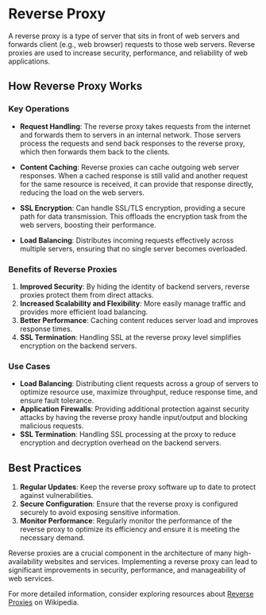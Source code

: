 # Reverse Proxy

A reverse proxy is a type of server that sits in front of web servers and forwards client (e.g., web browser) requests to those web servers. Reverse proxies are used to increase security, performance, and reliability of web applications.

## How Reverse Proxy Works

### Key Operations
- **Request Handling**: The reverse proxy takes requests from the internet and forwards them to servers in an internal network. Those servers process the requests and send back responses to the reverse proxy, which then forwards them back to the clients.

- **Content Caching**: Reverse proxies can cache outgoing web server responses. When a cached response is still valid and another request for the same resource is received, it can provide that response directly, reducing the load on the web servers.

- **SSL Encryption**: Can handle SSL/TLS encryption, providing a secure path for data transmission. This offloads the encryption task from the web servers, boosting their performance.

- **Load Balancing**: Distributes incoming requests effectively across multiple servers, ensuring that no single server becomes overloaded.

### Benefits of Reverse Proxies

1. **Improved Security**: By hiding the identity of backend servers, reverse proxies protect them from direct attacks.
2. **Increased Scalability and Flexibility**: More easily manage traffic and provides more efficient load balancing.
3. **Better Performance**: Caching content reduces server load and improves response times.
4. **SSL Termination**: Handling SSL at the reverse proxy level simplifies encryption on the backend servers.

### Use Cases

- **Load Balancing**: Distributing client requests across a group of servers to optimize resource use, maximize throughput, reduce response time, and ensure fault tolerance.
- **Application Firewalls**: Providing additional protection against security attacks by having the reverse proxy handle input/output and blocking malicious requests.
- **SSL Termination**: Handling SSL processing at the proxy to reduce encryption and decryption overhead on the backend servers.

## Best Practices

1. **Regular Updates**: Keep the reverse proxy software up to date to protect against vulnerabilities.
2. **Secure Configuration**: Ensure that the reverse proxy is configured securely to avoid exposing sensitive information.
3. **Monitor Performance**: Regularly monitor the performance of the reverse proxy to optimize its efficiency and ensure it is meeting the necessary demand.

Reverse proxies are a crucial component in the architecture of many high-availability websites and services. Implementing a reverse proxy can lead to significant improvements in security, performance, and manageability of web services.

For more detailed information, consider exploring resources about [Reverse Proxies](https://en.wikipedia.org/wiki/Reverse_proxy) on Wikipedia.
